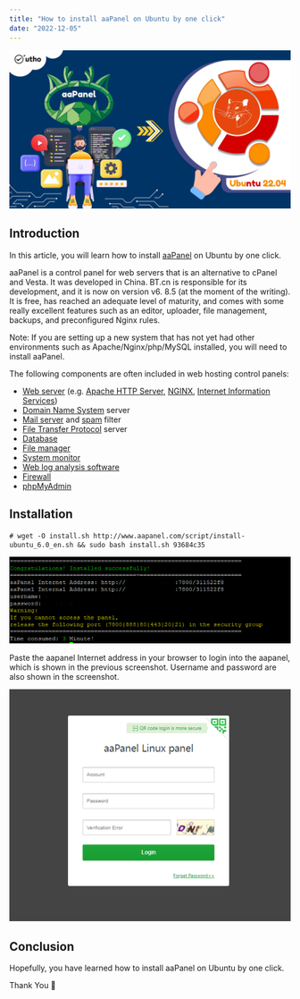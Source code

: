 ```yaml
---
title: "How to install aaPanel on Ubuntu by one click"
date: "2022-12-05"
---
```


![How to install aaPanel on Ubuntu by one click](images/How-to-install-aaPanel-on-Ubuntu-by-one-click_utho.jpg)

## Introduction

In this article, you will learn how to install [aaPanel](https://utho.com/docs/tutorial/how-to-migrate-accounts-from-cwp-to-cwp/) on Ubuntu by one click.

aaPanel is a control panel for web servers that is an alternative to cPanel and Vesta. It was developed in China. BT.cn is responsible for its development, and it is now on version v6. 8.5 (at the moment of the writing). It is free, has reached an adequate level of maturity, and comes with some really excellent features such as an editor, uploader, file management, backups, and preconfigured Nginx rules.

Note: If you are setting up a new system that has not yet had other environments such as Apache/Nginx/php/MySQL installed, you will need to install aaPanel.

The following components are often included in web hosting control panels:

- [Web server](https://en.wikipedia.org/wiki/Web_server) (e.g. [Apache HTTP Server](https://en.wikipedia.org/wiki/Apache_HTTP_Server), [NGINX](https://en.wikipedia.org/wiki/Nginx), [Internet Information Services](https://en.wikipedia.org/wiki/Internet_Information_Services))
- [Domain Name System](https://en.wikipedia.org/wiki/Domain_Name_System) server
- [Mail server](https://en.wikipedia.org/wiki/Mail_server) and [spam](https://en.wikipedia.org/wiki/Messaging_spam) filter
- [File Transfer Protocol](https://en.wikipedia.org/wiki/File_Transfer_Protocol) server
- [Database](https://en.wikipedia.org/wiki/Database)
- [File manager](https://en.wikipedia.org/wiki/File_manager)
- [System monitor](https://en.wikipedia.org/wiki/System_monitor)
- [Web log analysis software](https://en.wikipedia.org/wiki/Web_log_analysis_software)
- [Firewall](https://en.wikipedia.org/wiki/Firewall_(computing))
- [phpMyAdmin](https://en.wikipedia.org/wiki/PhpMyAdmin)

## Installation

```
# wget -O install.sh http://www.aapanel.com/script/install-ubuntu_6.0_en.sh && sudo bash install.sh 93684c35
```

![output](images/image-570.png)

Paste the aapanel Internet address in your browser to login into the aapanel, which is shown in the previous screenshot. Username and password are also shown in the screenshot.

![install aaPanel on Ubuntu by one click](images/image-569.png)

## Conclusion

Hopefully, you have learned how to install aaPanel on Ubuntu by one click.

Thank You 🙂

